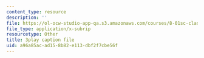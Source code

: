 ```yaml
---
content_type: resource
description: ''
file: https://ol-ocw-studio-app-qa.s3.amazonaws.com/courses/8-01sc-classical-mechanics-fall-2016/a96a85acad158b82e113dbf2f7cbe56f_X9K8LT7SCZ0.srt
file_type: application/x-subrip
resourcetype: Other
title: 3play caption file
uid: a96a85ac-ad15-8b82-e113-dbf2f7cbe56f
---
```

